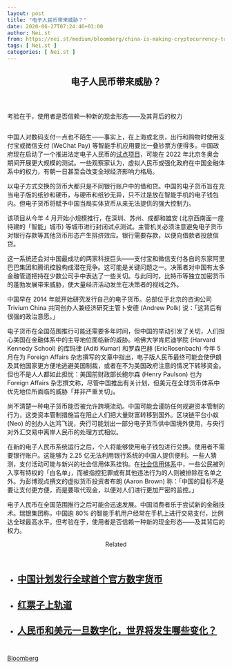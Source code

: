 ```yaml
---
layout: post
title: "电子人民币带来威胁？"
date: 2020-06-27T07:24:46+01:00
author: Nei.st
from: https://nei.st/medium/bloomberg/china-is-making-cryptocurrency-to-challenge-bitcoin-and-dollar
tags: [ Nei.st ]
categories: [ Nei.st ]
---
```


<article class="post-21955 post type-post status-publish format-standard hentry category-bloomberg" id="post-21955"> <header class="page-header medium Archives"><div class="page-header__image"></div><div class="page-header__content"><h1 class="page-title text-align-center">电子人民币带来威胁？</h1></div> </header><div class="entry-content aesop-entry-content" id="post-21955-content"><link as="font" crossorigin="anonymous" href="//cdn.jsdelivr.net/gh/0nd1jyU39XQ/_/glyph/font-face/0uIzqoZjSuJfvSBnvgXTcApMtcVhMcpr.woff" rel="preload" type="font/woff"/><link as="font" crossorigin="anonymous" href="//cdn.jsdelivr.net/gh/0nd1jyU39XQ/_/glyph/font-face/1sTnSLZWDKucPX6SAk.woff" rel="preload" type="font/woff"/><p class="blog-post__description">考验在于，使用者是否信赖一种新的现金形态——及其背后的权力</p><span id="more-21955"></span><div class="container large edge img"><div class="aspectRatioPlaceholder"><div class="progressiveMedia" data-height="1650" data-width="2200"> <canvas class="progressiveMedia-canvas"></canvas><img alt="" class="progressiveMedia-image" data-src="https://cdn.jsdelivr.net/gh/0nd1jyU39XQ/_/img/1/izFdANCxm.8I.jpg" src="https://cdn.jsdelivr.net/gh/0nd1jyU39XQ/_/img/1/izFdANCxm.8I.jpg"/></div></div><div class="aesop-image-component"><figure class="aesop-image-component-image aesop-component-align-center aesop-image-component-caption-left"> <figcaption class="aesop-image-component-caption"> </figcaption></figure></div></div><p>中国人对数码支付一点也不陌生——事实上，在上海或北京，出行和购物时使用支付宝或微信支付 (WeChat Pay) 等智能手机应用要比一叠钞票方便得多。中国政府现在启动了一个推进法定电子人民币的<a href="https://nei.st/medium/economist/china-aims-to-launch-the-worlds-first-official-digital-currency">试点项目</a>，可能在 2022 年北京冬奥会期间开展更大规模的测试。一些观察家认为，虚拟人民币或强化政府在中国金融体系中的权力，有朝一日甚至会改变全球经济影响力格局。</p><p>以电子方式交换的货币大都只是不同银行账户中的借和贷。<span class="markup--p">中国的电子货币旨在充当电子版的纸钞和硬币，与硬币和纸钞无异，只不过是放在智能手机的电子钱包内。但电子货币将赋予中国当局实体货币从来无法提供的强大控制力。</span></p><p>该项目从今年 4 月开始小规模推行，在深圳、苏州、成都和雄安 (北京西南面一座待建的「智能」城市) 等城市进行封闭试点测试。主管机关必须注意避免电子货币对银行存款等其他货币形态产生排挤效应。银行需要存款，以便向借款者投放信贷。</p><p>这一系统还会对中国最成功的两家科技巨头——支付宝和微信支付各自的东家阿里巴巴集团和腾讯控股构成潜在竞争。这可能是关键问题之一。决策者对中国有太多金融管道把持在少数公司手中表达了一些关切。与此同时，比特币等独立加密货币的蓬勃发展带来威胁，使大量经济活动发生在决策者的视线之外。</p><p>中国早在 2014 年就开始研究发行自己的电子货币。总部位于北京的咨询公司 Trivium China 共同创办人兼经济研究主管卜安德 (Andrew Polk) 说：「这背后有很强的政治意愿。」</p><div class="code-block code-block-1" style="margin: 8px 0; clear: both;"><div class="container ads_KbHEVhh8Rw"><div class="card card--blog post-sidebar"><div class="card-body"><div class="logo_ngcontent-kty-0"> </div><div class="iframe-blocker U6XAMK63Vh00WqvF2BacIQ"><div class="background-h60B"> </div><div class="WumZiPCS4MeMw4pxQ"> </div></div></div><div class="card-footer"><div class="card-footer-wrapper" layout="row bottom-left"></div></div></div></div></div><p>电子货币在全国范围推行可能还需要多年时间，但中国的举动引发了关切，人们担心美国在金融体系中的主导地位面临新的威胁。哈佛大学肯尼迪学院 (Harvard Kennedy School) 的库玛律 (Aditi Kumar) 和罗森巴赫 (EricRosenbach) 今年 5 月在为 Foreign Affairs 杂志撰写的文章中指出，<span class="markup--p">电子版人民币最终可能会使伊朗及其他国家更方便地逃避美国制裁，或者在不为美国政府注意的情况下转移资金</span>。但也不是人人都如此担忧：美国前财政部长鲍尔森 (Henry Paulson) 也为 Foreign Affairs 杂志撰文称，尽管中国推出有关计划，但美元在全球货币体系中优先地位所面临的威胁「并非严重关切」。</p><p>尚不清楚一种电子货币能否被允许跨境流动。中国可能会谨防任何规避资本管制的行为，这类资本管制措施旨在阻止人们把大量财富转移到国外。区块链平台小蚁 (Neo) 的创办人达鸿飞说，央行可能划出一部分电子货币供中国境外使用，与央行对外汇交易中离岸人民币的处理方式相似。</p><p>在新的电子人民币系统运行之后，个人将能够使用电子钱包进行兑换。<span class="markup--p">使用者不需要银行账户。这能够为 2.25 亿无法利用银行系统的中国人提供便利。一些人猜测，支付活动可能与新兴的社会信用体系挂钩。</span>在<a href="https://nei.st/medium/initium/china-social-credit">社会信用体系</a>中，一些公民被列入享有特权的「白名单」，而被指控犯罪或有其他违法行为的人则被排除在名单之外。为彭博观点撰文的虚拟货币投资者布朗 (Aaron Brown) 称：<span class="markup--p">「中国的目标不是要让支付更方便，而是要取代现金，以便对人们进行更加严密的监控。」</span></p><p>电子人民币在全国范围推行之后可能会迅速发展。中国消费者乐于尝试新的金融技术。瑞银集团称，中国逾 80% 的智能手机用户经常在手机上进行交易支付，比例达全球最高水平。但考验在于，使用者是否信赖一种新的现金形态——及其背后的权力。</p><section class="jsx-1092709871 collection"><header class="jsx-1092709871 container"><span class="jsx-65431776 text-icon text-right size-md spacing-xxtight weight-medium"><span class="jsx-65431776 text"><span class="jsx-1092709871">Related</span></span></span></header><ul class="jsx-1092709871 collection-list"><li class="jsx-1092709871"><section class="jsx-2013367371 container"><div class="jsx-2013367371 content no-cover type-collection"><div class="jsx-2013367371 left"> <a class="jsx-2013367371" href="https://nei.st/medium/economist/china-aims-to-launch-the-worlds-first-official-digital-currency"><h2 class="jsx-2996311878 sidebar">中国计划发行全球首个官方数字货币</h2> </a></div></div></section></li><li class="jsx-1092709871"><section class="jsx-2013367371 container"><div class="jsx-2013367371 content no-cover type-collection"><div class="jsx-2013367371 left"> <a class="jsx-2013367371" href="https://nei.st/medium/economist/special-report/redback-on-track"><h2 class="jsx-2996311878 sidebar">红票子上轨道</h2> </a></div></div></section></li><li class="jsx-1092709871"><section class="jsx-2013367371 container"><div class="jsx-2013367371 content no-cover type-collection"><div class="jsx-2013367371 left"> <a class="jsx-2013367371" href="https://nei.st/medium/wsj/brace-for-the-digital-money-wars"><h2 class="jsx-2996311878 sidebar">人民币和美元一旦数字化，世界将发生哪些变化？</h2> </a></div></div></section></li></ul></section><div class="container ag ah"><div class="fe n el"><a class="dt du bn bo bp bq br bs bt bu dv dw bx by dx dy" href="https://nei.st/medium/bloomberg-businessweek?source=https://www.bloomberg.com/news/articles/2020-06-01/china-is-making-cryptocurrency-to-challenge-bitcoin-and-dollar" rel="noopener noreferrer nofollow"><div class="c ff fg ag ah fh el fi fj ce fk fl fm fn fo fp fq fr fs ft fu"><div class="bs em en eo ep eq fv ah fw fg ag bm eu fx q fy fz p ac"></div></div></a></div></div><div class="code-block code-block-2" style="margin: 8px 0; clear: both;"> <br/><div class="container ads_KbHEVhh8Rw"><div class="card card--blog post-sidebar"><div class="card-body"><div class="logo_ngcontent-kty-0"> </div><div class="iframe-blocker U6XAMK63Vh00WqvF2BacIQ"><div class="background-h60B"> </div><div class="WumZiPCS4MeMw4pxQ"> </div></div></div><div class="card-footer"><div class="card-footer-wrapper" layout="row bottom-left"></div></div></div></div></div></div> <footer class="entry-footer"><div class="categories icon-link"><a href="https://nei.st/category/medium/bloomberg" rel="category tag">Bloomberg</a></div> </footer></article>
